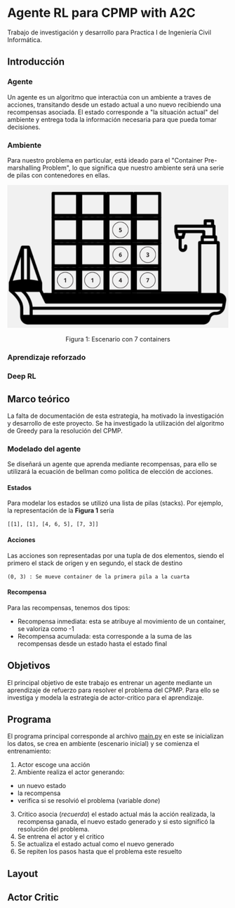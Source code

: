 # Agente RL para CPMP with A2C

Trabajo de investigación y desarrollo para Practica I de Ingeniería Civil Informática.

## Introducción


### Agente 
Un agente es un algoritmo que interactúa con un ambiente a traves de acciones, transitando desde un estado actual a uno nuevo recibiendo una recompensas asociada.
El estado corresponde a "la situación actual" del ambiente y entrega toda la información necesaria para que pueda tomar decisiones.

### Ambiente
Para nuestro problema en particular, está ideado para el "Container Pre-marshalling Problem", lo que significa que nuestro ambiente será una serie de pilas con contenedores en ellas.

![Figura 1: Escenario con 7 containers](img/fig1.png)

<p align=center> Figura 1: Escenario con 7 containers </p>

### Aprendizaje reforzado

### Deep RL

## Marco teórico
La falta de documentación de esta estrategia, ha motivado la investigación y desarrollo de este proyecto. Se ha investigado la utilización del algoritmo de Greedy para la resolución del CPMP.

### Modelado del agente
Se diseñará un agente que aprenda mediante recompensas, para ello se utilizará
la ecuación de bellman como politica de elección de acciones.

#### Estados
Para modelar los estados se utilizó una lista de pilas (stacks). Por ejemplo, la representación de la **Figura 1** sería

    [[1], [1], [4, 6, 5], [7, 3]]

#### Acciones
Las acciones son representadas por una tupla de dos elementos, siendo el primero el stack de origen y en segundo, el stack de destino

    (0, 3) : Se mueve container de la primera pila a la cuarta

#### Recompensa
Para las recompensas, tenemos dos tipos:
* Recompensa inmediata: esta se atribuye al movimiento de un container, 
                        se valoriza como -1 
* Recompensa acumulada: esta corresponde a la suma de las recompensas desde un 
                        estado hasta el estado final

## Objetivos
El principal objetivo de este trabajo es entrenar un agente mediante un aprendizaje de refuerzo para resolver el  problema del CPMP. Para ello se investiga y modela la estrategia de actor-critico para el aprendizaje.

## Programa
El programa principal corresponde al archivo [main.py](main.py) en este se inicializan los datos, se crea en ambiente (escenario inicial) y se comienza el entrenamiento:
1. Actor escoge una acción
2. Ambiente realiza el actor generando:
  - un nuevo estado
  - la recompensa
  - verifica si se resolvió el problema (variable _done_)
3. Critico asocia (_recuerda_) el estado actual más la acción realizada, la recompensa ganada, el nuevo estado generado y si esto significó la resolución del problema.
4. Se entrena el actor y el critico
5. Se actualiza el estado actual como el nuevo generado
6. Se repiten los pasos hasta que el problema este resuelto

## Layout

## Actor Critic
